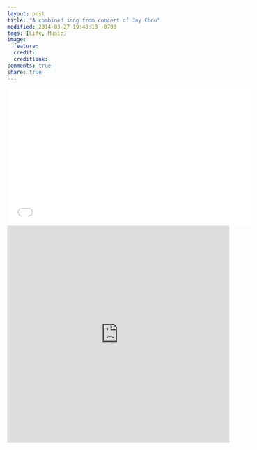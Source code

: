 ```yaml
---
layout: post
title: "A combined song from concert of Jay Chou"
modified: 2014-03-27 19:48:18 -0700
tags: [Life, Music]
image:
  feature: 
  credit: 
  creditlink: 
comments: true
share: true
---
```


<iframe width="560" height="315" src="//www.youtube.com/embed/TixHYua3XCI" frameborder="0"></iframe>
<iframe height=498 width=510 src="http://player.youku.com/embed/XNjA3NDQ1NzMy" frameborder=0 ></iframe>
